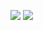 ![](https://socialify.git.ci/VCBots/VCbot-florabot/image?description=1&descriptionEditable=%E4%B8%BAFloraBot%E5%BC%80%E5%8F%91%E7%9A%84%E4%B8%80%E7%B3%BB%E5%88%97%E6%8F%92%E4%BB%B6%E6%94%B6%E9%9B%86&language=1&logo=https%3A%2F%2Favatars.githubusercontent.com%2Fu%2F179064349%3Fs%3D200%26v%3D4&name=1&owner=1&pattern=Floating%20Cogs&theme=Auto)
![](https://badges.pufler.dev/repos/Vcbot-florabot)